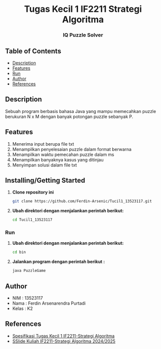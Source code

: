 <h1 align="center">Tugas Kecil 1 IF2211 Strategi Algoritma</h1>
<h3 align="center">IQ Puzzle Solver</h3>

## Table of Contents

- [Description](#description)
- [Features](#features)
- [Run](#run)
- [Author](#author)
- [References](#references)

## Description
Sebuah program berbasis bahasa Java yang mampu memecahkan puzzle berukuran N x M dengan banyak potongan puzzle sebanyak P.
## Features
1. Menerima input berupa file txt
2. Menampilkan penyelesaian puzzle dalam format berwarna
3. Menampilkan waktu pemecahan puzzle dalam ms
4. Menampilkan banyaknya kasus yang ditinjau
5. Menyimpan solusi dalam file txt


## Installing/Getting Started
1. **Clone repository ini**
   ```bash
   git clone https://github.com/Ferdin-Arsenic/Tucil1_13523117.git
   ```
2. **Ubah direktori dengan menjalankan perintah berikut:**
   ```bash
   cd Tucil1_13523117
   ```

### Run
1. **Ubah direktori dengan menjalankan perintah berikut:**
   ```bash
   cd bin
   ```
2. **Jalankan program dengan perintah berikut :**
    ```bash
   java PuzzleGame
   ```
## Author
- NIM   : 13523117
- Nama  : Ferdin Arsenarendra Purtadi
- Kelas : K2

## References
- [Spesifikasi Tugas Kecil 1 IF2211-Strategi Algoritma](https://informatika.stei.itb.ac.id/~rinaldi.munir/Stmik/2024-2025/Tucil1-Stima-2025.pdf)
- [SSlide Kuliah IF2211-Strategi Algoritma 2024/2025](https://informatika.stei.itb.ac.id/~rinaldi.munir/Stmik/2024-2025/stima24-25.htm)

